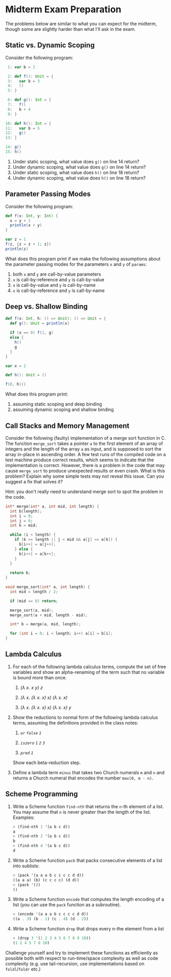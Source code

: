 # Midterm Exam Preparation

The problems below are similar to what you can expect for the midterm,
though some are slightly harder than what I'll ask in the exam.

## Static vs. Dynamic Scoping

Consider the following program:

```scala
 1: var b = 2

 2: def f(): Unit = {
 3:   var b = 3
 4:   ()
 5: }

 6: def g(): Int = {
 7:   f()
 8:   b + 4
 9: }

10: def h(): Int = {
11:   var b = 5
12:   g()
13: }

14: g()
15: h()

```

1. Under static scoping, what value does `g()` on line 14 return?
1. Under dynamic scoping, what value does `g()` on line 14 return?
1. Under static scoping, what value does `h()` on line 18 return? 
1. Under dynamic scoping, what value does `h()` on line 18 return? 

## Parameter Passing Modes

Consider the following program:

```scala
def f(x: Int, y: Int) {
  x = y + 1
  println(x + y)
}

var z = 1
f(z, {z = z + 1; z})
println(z)
```

What does this program print if we make the following assumptions about
the parameter passing modes for the parameters `x` and `y` of
`params`:

1. both `x` and `y` are call-by-value parameters
2.  `x` is call-by-reference and `y` is call-by-value
3. `x` is call-by-value and `y` is call-by-name
4. `x` is call-by-reference and `y` is call-by-name

## Deep vs. Shallow Binding

```scala
def f(x: Int, h: () => Unit): () => Unit = {
  def g(): Unit = println(x)
  
  if (x == 0) f(1, g)
  else {
    h()
    g
  }
}

var x = 2

def h(): Unit = ()

f(0, h)()
```

What does this program print:

1. assuming static scoping and deep binding
1. assuming dynamic scoping and shallow binding

## Call Stacks and Memory Management

Consider the following (faulty) implementation of a merge sort
function in C. The function `merge_sort` takes a pointer `a` to the
first element of an array of integers and the length of the array `a`
as input, and is supposed to sort the array in-place in ascending
order. A few test runs of the compiled code on a test machine produce
correct results, which seems to indicate that the implementation is
correct. However, there is a problem in the code that may cause
`merge_sort` to produce unexpected results or even crash. What is this
problem? Explain why some simple tests may not reveal this
issue. Can you suggest a fix that solves it?

Hint: you don't really need to understand merge sort to spot the
problem in the code.

```c
int* merge(int* a, int mid, int length) {
  int b[length];
  int i = 0;
  int j = 0;
  int k = mid;

  while (i < length) {
    if (k >= length || j < mid && a[j] <= a[k]) {
      b[i++] = a[j++];
    } else {
      b[i++] = a[k++]; 
    }
  }
  
  return b;
}

void merge_sort(int* a, int length) {
  int mid = length / 2;

  if (mid == 0) return;

  merge_sort(a, mid);
  merge_sort(a + mid, length - mid);

  int* b = merge(a, mid, length); 

  for (int i = 0; i < length; i++) a[i] = b[i];
}
```

## Lambda Calculus

1. For each of the following lambda calculus terms, compute the set of
   free variables and show an alpha-renaming of the term such that no
   variable is bound more than once.
   
   1. *(λ x. x y) z*
   
   1. *(λ x. (λ x. x) x) (λ x. x)*
   
   1. *(λ x. (λ x. x) x) (λ x. x) y*

1. Show the reductions to normal form of the following lambda calculus
   terms, assuming the definitions provided in the class notes:

   1. *`or` `false` `1`*

   1. *`iszero` `1` `2` `3`*
   
   1. *`pred` `1`*
   
   Show each beta-reduction step.

1. Define a lambda term `minus` that takes two Church numerals `m` and
   `n` and returns a Church numeral that encodes the number `max(0,
   m - n)`.
   
## Scheme Programming

1. Write a Scheme function `find-nth` that returns the `n`-th element of
   a list. You may assume that `n` is never greater than the length of
   the list. Examples:
   
   ```scheme
   > (find-nth 1 '(a b c d))
   a
   > (find-nth 2 '(a b c d))
   b
   > (find-nth 4 '(a b c d))
   d
   ```
   
1. Write a Scheme function `pack` that packs consecutive elements of a
   list into sublists:
   
   ```scheme
   > (pack '(a a a b c c c c d d))
   ((a a a) (b) (c c c c) (d d))
   > (pack '())
   ()
   ```
   
1. Write a Scheme function `encode` that computes the length encoding
   of a list (you can use the `pack` function as a subroutine).
   
   ```scheme
   > (encode '(a a a b c c c c d d))
   ((a . 3) (b . 1) (c . 4) (d . 2))
   ```
   
1. Write a Scheme function `drop` that drops every n-the element from
   a list
   
   ```scheme
   > (drop 3 '(1 2 3 4 5 6 7 8 9 10))
   (1 2 4 5 7 8 10)
   ```

Challenge yourself and try to implement these functions as efficiently
as possible both with respect to run-time/space complexity as well as
code complexity (e.g. use tail-recursion, use implementations based on
`foldl`/`foldr` etc.)

